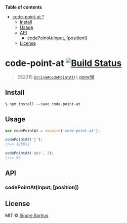 <!-- START doctoc generated TOC please keep comment here to allow auto update -->
<!-- DON'T EDIT THIS SECTION, INSTEAD RE-RUN doctoc TO UPDATE -->
**Table of contents**

- [code-point-at *](#code-point-at-)
  - [Install](#install)
  - [Usage](#usage)
  - [API](#api)
    - [codePointAt(input, [position])](#codepointatinput-position)
  - [License](#license)

<!-- END doctoc generated TOC please keep comment here to allow auto update -->

# code-point-at [![Build Status](https://travis-ci.org/sindresorhus/code-point-at.svg?branch=master)](https://travis-ci.org/sindresorhus/code-point-at)

> ES2015 [`String#codePointAt()`](https://developer.mozilla.org/en-US/docs/Web/JavaScript/Reference/Global_Objects/String/codePointAt) [ponyfill](https://ponyfill.com)


## Install

```
$ npm install --save code-point-at
```


## Usage

```js
var codePointAt = require('code-point-at');

codePointAt('🐴');
//=> 128052

codePointAt('abc', 2);
//=> 99
```

## API

### codePointAt(input, [position])


## License

MIT © [Sindre Sorhus](https://sindresorhus.com)
